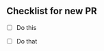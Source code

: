 <!--
Thanks for your contribution!
Please check the following to make sure your contribution follows our guideline when developing.
-->

## Checklist for new PR

- [ ] Do this
- [ ] Do that

